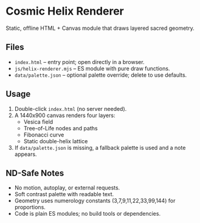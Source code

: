 # Cosmic Helix Renderer

Static, offline HTML + Canvas module that draws layered sacred geometry.

## Files
- `index.html` – entry point; open directly in a browser.
- `js/helix-renderer.mjs` – ES module with pure draw functions.
- `data/palette.json` – optional palette override; delete to use defaults.

## Usage
1. Double-click `index.html` (no server needed).
2. A 1440x900 canvas renders four layers:
   - Vesica field
   - Tree-of-Life nodes and paths
   - Fibonacci curve
   - Static double-helix lattice
3. If `data/palette.json` is missing, a fallback palette is used and a note appears.

## ND-Safe Notes
- No motion, autoplay, or external requests.
- Soft contrast palette with readable text.
- Geometry uses numerology constants (3,7,9,11,22,33,99,144) for proportions.
- Code is plain ES modules; no build tools or dependencies.

